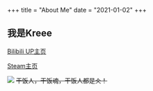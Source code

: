 +++
title = "About Me"
date = "2021-01-02"
+++

## 我是Kreee
[Bilibili UP主页](https://space.bilibili.com/361507684)

[Steam主页](https://steamcommunity.com/id/kreeejiang/)

![](/images/about-me-01.gif)
~~干饭人，干饭魂，干饭人都是仌！~~
